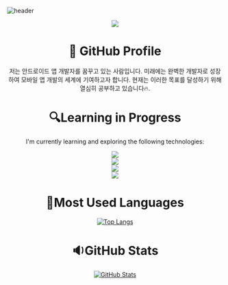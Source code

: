 ![header](https://capsule-render.vercel.app/api?type=wave&color=auto&height=300&section=header&text=Having%20a%20great%20time%20on%20my%20GitHub!&fontSize=45)





<div align="center">
  <a href="https://hits.seeyoufarm.com"><img src="https://hits.seeyoufarm.com/api/count/incr/badge.svg?url=https%3A%2F%2Fgithub.com%2Fboradorying&count_bg=%23C58DDD&title_bg=%23555555&icon=&icon_color=%23E7E7E7&title=hits&edge_flat=false"/></a>
</div>






<div align="center">
  <h1>🎈 GitHub Profile</h1>

<p>저는 안드로이드 앱 개발자를 꿈꾸고 있는 사람입니다. 미래에는 완벽한 개발자로 성장하여 모바일 앱 개발의 세계에 기여하고자 합니다. 현재는 이러한 목표를 달성하기 위해 열심히 공부하고 있습니다🔥.</p>





 <h1>  🔍Learning in Progress  </h1>

<p> I'm currently learning and exploring the following technologies: </p>

 <img src="https://img.shields.io/badge/Kotlin-61DAFB?style=flat&logo=Kotlin&logoColor=white"/>
  <br>
 <img src="https://img.shields.io/badge/Flutter-02569B?style=flat&logo=Flutter&logoColor=white"/>
    <br>
 <img src="https://img.shields.io/badge/Android%20Studio-3DDC84?style=flat&logo=Android%20Studio&logoColor=white"/>
    <br>
 <img src="https://img.shields.io/badge/Visual%20Studio%20Code-007ACC?style=flat&logo=Visual%20Studio%20Code&logoColor=white"/> 

</div>



<div align="center">

 <h1> 🎨Most Used Languages</h1>

[![Top Langs](https://github-readme-stats.vercel.app/api/top-langs/?username=boradorying&layout=compact)](https://github.com/boradorying/github-readme-stats)

</div>

<div align="center">

 <h1> 🔉GitHub Stats </h1>

[![GitHub Stats](https://github-readme-stats.vercel.app/api?username=boradorying&show_icons=true&theme=cobalt)](https://github.com/boradorying/github-readme-stats)

</div>

